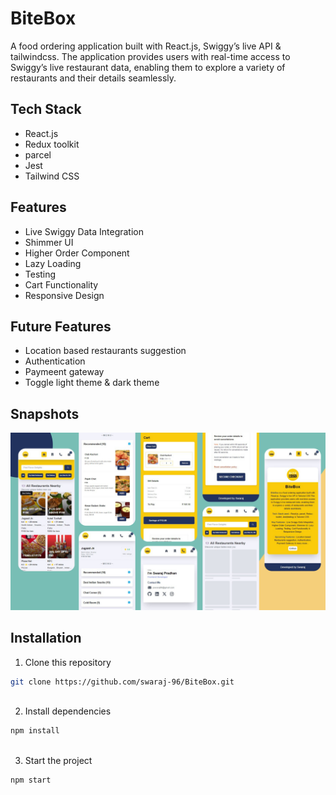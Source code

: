 
# BiteBox

A food ordering application built with React.js, Swiggy’s live API & tailwindcss. The application provides users with
real-time access to Swiggy’s live restaurant data, enabling them to explore a variety of restaurants and their details
seamlessly.


## Tech Stack

- React.js 
- Redux toolkit
- parcel
- Jest
- Tailwind CSS


## Features

- Live Swiggy Data Integration
-  Shimmer UI
- Higher Order Component
- Lazy Loading
- Testing
- Cart Functionality
- Responsive Design


## Future Features
- Location based restaurants suggestion
- Authentication
- Paymeent gateway
- Toggle light theme & dark theme

## Snapshots
![ALTTEXT](./images/bitebox%20mob.png)
## Installation

1. Clone this repository
```bash
git clone https://github.com/swaraj-96/BiteBox.git
  
```
2. Install dependencies
```bash
npm install
  
```
3. Start the project
```bash
npm start
  
```